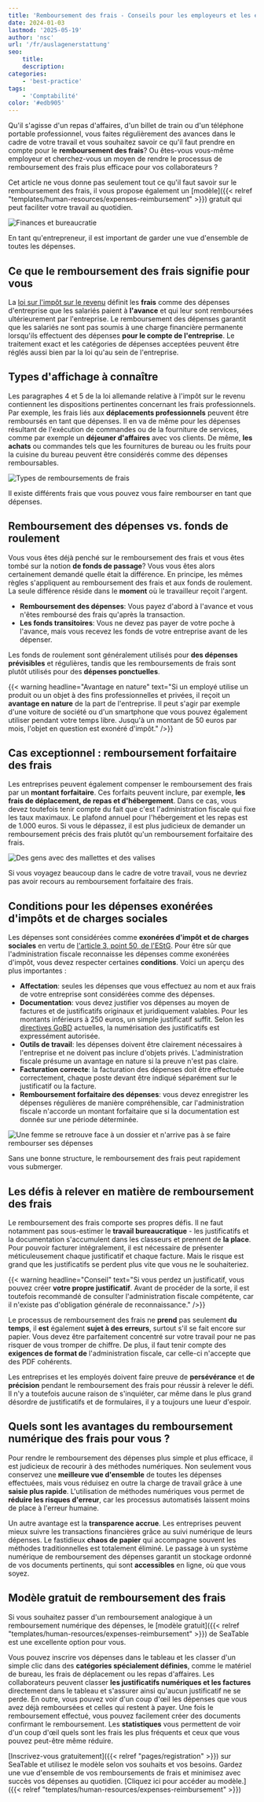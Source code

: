 ```yaml
---
title: 'Remboursement des frais - Conseils pour les employeurs et les employés'
date: 2024-01-03
lastmod: '2025-05-19'
author: 'nsc'
url: '/fr/auslagenerstattung'
seo:
    title:
    description:
categories:
    - 'best-practice'
tags:
    - 'Comptabilité'
color: '#edb905'
---
```


Qu'il s'agisse d'un repas d'affaires, d'un billet de train ou d'un téléphone portable professionnel, vous faites régulièrement des avances dans le cadre de votre travail et vous souhaitez savoir ce qu'il faut prendre en compte pour le **remboursement des frais**? Ou êtes-vous vous-même employeur et cherchez-vous un moyen de rendre le processus de remboursement des frais plus efficace pour vos collaborateurs ?

Cet article ne vous donne pas seulement tout ce qu'il faut savoir sur le remboursement des frais, il vous propose également un [modèle]({{< relref "templates/human-resources/expenses-reimbursement" >}}) gratuit qui peut faciliter votre travail au quotidien.

![Finances et bureaucratie](3d-rendering-finanzgeschaeftskonzept-fuer-steuerzahlungen-711x533.jpg)

En tant qu'entrepreneur, il est important de garder une vue d'ensemble de toutes les dépenses.

## Ce que le remboursement des frais signifie pour vous

La [loi sur l'impôt sur le revenu](https://www.gesetze-im-internet.de/estg/) définit les **frais** comme des dépenses d'entreprise que les salariés paient à **l'avance** et qui leur sont remboursées ultérieurement par l'entreprise. Le remboursement des dépenses garantit que les salariés ne sont pas soumis à une charge financière permanente lorsqu'ils effectuent des dépenses **pour le compte de l'entreprise**. Le traitement exact et les catégories de dépenses acceptées peuvent être réglés aussi bien par la loi qu'au sein de l'entreprise.

## Types d'affichage à connaître

Les paragraphes 4 et 5 de la loi allemande relative à l'impôt sur le revenu contiennent les dispositions pertinentes concernant les frais professionnels. Par exemple, les frais liés aux **déplacements professionnels** peuvent être remboursés en tant que dépenses. Il en va de même pour les dépenses résultant de l'exécution de commandes ou de la fourniture de services, comme par exemple un **déjeuner d'affaires** avec vos clients. De même, **les achats** ou commandes tels que les fournitures de bureau ou les fruits pour la cuisine du bureau peuvent être considérés comme des dépenses remboursables.

![Types de remboursements de frais](Pastel-Aesthetic-Minimalist-Lifestyle-Tips-List-Instagram-Post-2-711x711.png)

Il existe différents frais que vous pouvez vous faire rembourser en tant que dépenses.

## Remboursement des dépenses vs. fonds de roulement

Vous vous êtes déjà penché sur le remboursement des frais et vous êtes tombé sur la notion **de fonds de passage**? Vous vous êtes alors certainement demandé quelle était la différence. En principe, les mêmes règles s'appliquent au remboursement des frais et aux fonds de roulement. La seule différence réside dans le **moment** où le travailleur reçoit l'argent.

- **Remboursement des dépenses**: Vous payez d'abord à l'avance et vous n'êtes remboursé des frais qu'après la transaction.
- **Les fonds transitoires**: Vous ne devez pas payer de votre poche à l'avance, mais vous recevez les fonds de votre entreprise avant de les dépenser.

Les fonds de roulement sont généralement utilisés pour **des dépenses prévisibles** et régulières, tandis que les remboursements de frais sont plutôt utilisés pour des **dépenses ponctuelles**.

{{< warning headline="Avantage en nature" text="Si un employé utilise un produit ou un objet à des fins professionnelles et privées, il reçoit un **avantage en nature** de la part de l'entreprise. Il peut s'agir par exemple d'une voiture de société ou d'un smartphone que vous pouvez également utiliser pendant votre temps libre. Jusqu'à un montant de 50 euros par mois, l'objet en question est exonéré d'impôt." />}}

## Cas exceptionnel : remboursement forfaitaire des frais

Les entreprises peuvent également compenser le remboursement des frais par un **montant forfaitaire**. Ces forfaits peuvent inclure, par exemple, **les frais de déplacement, de repas et d'hébergement**. Dans ce cas, vous devez toutefois tenir compte du fait que c'est l'administration fiscale qui fixe les taux maximaux. Le plafond annuel pour l'hébergement et les repas est de 1.000 euros. Si vous le dépassez, il est plus judicieux de demander un remboursement précis des frais plutôt qu'un remboursement forfaitaire des frais.

![Des gens avec des mallettes et des valises](19320-711x284.jpg)

Si vous voyagez beaucoup dans le cadre de votre travail, vous ne devriez pas avoir recours au remboursement forfaitaire des frais.

## Conditions pour les dépenses exonérées d'impôts et de charges sociales

Les dépenses sont considérées comme **exonérées d'impôt et de charges sociales** en vertu de [l'article 3, point 50, de l'EStG](https://www.gesetze-im-internet.de/estg/__3.html). Pour être sûr que l'administration fiscale reconnaisse les dépenses comme exonérées d'impôt, vous devez respecter certaines **conditions**. Voici un aperçu des plus importantes :

- **Affectation**: seules les dépenses que vous effectuez au nom et aux frais de votre entreprise sont considérées comme des dépenses.
- **Documentation**: vous devez justifier vos dépenses au moyen de factures et de justificatifs originaux et juridiquement valables. Pour les montants inférieurs à 250 euros, un simple justificatif suffit. Selon les [directives GoBD](https://ao.bundesfinanzministerium.de/ao/2021/Anhaenge/BMF-Schreiben-und-gleichlautende-Laendererlasse/Anhang-64/anhang-64.html) actuelles, la numérisation des justificatifs est expressément autorisée.
- **Outils de travail**: les dépenses doivent être clairement nécessaires à l'entreprise et ne doivent pas inclure d'objets privés. L'administration fiscale présume un avantage en nature si la preuve n'est pas claire.
- **Facturation correcte**: la facturation des dépenses doit être effectuée correctement, chaque poste devant être indiqué séparément sur le justificatif ou la facture.
- **Remboursement forfaitaire des dépenses**: vous devez enregistrer les dépenses régulières de manière compréhensible, car l'administration fiscale n'accorde un montant forfaitaire que si la documentation est donnée sur une période déterminée.

![Une femme se retrouve face à un dossier et n'arrive pas à se faire rembourser ses dépenses](9276421-e1704291543704.jpg)

Sans une bonne structure, le remboursement des frais peut rapidement vous submerger.

## Les défis à relever en matière de remboursement des frais

Le remboursement des frais comporte ses propres défis. Il ne faut notamment pas sous-estimer le **travail bureaucratique** - les justificatifs et la documentation s'accumulent dans les classeurs et prennent de **la place**. Pour pouvoir facturer intégralement, il est nécessaire de présenter méticuleusement chaque justificatif et chaque facture. Mais le risque est grand que les justificatifs se perdent plus vite que vous ne le souhaiteriez.

{{< warning headline="Conseil" text="Si vous perdez un justificatif, vous pouvez créer **votre propre justificatif**. Avant de procéder de la sorte, il est toutefois recommandé de consulter l'administration fiscale compétente, car il n'existe pas d'obligation générale de reconnaissance." />}}

Le processus de remboursement des frais ne **prend** pas seulement **du temps**, il **est** également **sujet à des erreurs**, surtout s'il se fait encore sur papier. Vous devez être parfaitement concentré sur votre travail pour ne pas risquer de vous tromper de chiffre. De plus, il faut tenir compte des **exigences de format de** l'administration fiscale, car celle-ci n'accepte que des PDF cohérents.

Les entreprises et les employés doivent faire preuve de **persévérance** et **de précision** pendant le remboursement des frais pour réussir à relever le défi. Il n'y a toutefois aucune raison de s'inquiéter, car même dans le plus grand désordre de justificatifs et de formulaires, il y a toujours une lueur d'espoir.

## Quels sont les avantages du remboursement numérique des frais pour vous ?

Pour rendre le remboursement des dépenses plus simple et plus efficace, il est judicieux de recourir à des méthodes numériques. Non seulement vous conservez une **meilleure vue d'ensemble** de toutes les dépenses effectuées, mais vous réduisez en outre la charge de travail grâce à une **saisie plus rapide**. L'utilisation de méthodes numériques vous permet de **réduire les risques d'erreur**, car les processus automatisés laissent moins de place à l'erreur humaine.

Un autre avantage est la **transparence accrue**. Les entreprises peuvent mieux suivre les transactions financières grâce au suivi numérique de leurs dépenses. Le fastidieux **chaos de papier** qui accompagne souvent les méthodes traditionnelles est totalement éliminé. Le passage à un système numérique de remboursement des dépenses garantit un stockage ordonné de vos documents pertinents, qui sont **accessibles** en ligne, où que vous soyez.

## Modèle gratuit de remboursement des frais

Si vous souhaitez passer d'un remboursement analogique à un remboursement numérique des dépenses, le [modèle gratuit]({{< relref "templates/human-resources/expenses-reimbursement" >}}) de SeaTable est une excellente option pour vous.

Vous pouvez inscrire vos dépenses dans le tableau et les classer d'un simple clic dans des **catégories spécialement définies**, comme le matériel de bureau, les frais de déplacement ou les repas d'affaires. Les collaborateurs peuvent classer **les justificatifs numériques et les factures** directement dans le tableau et s'assurer ainsi qu'aucun justificatif ne se perde. En outre, vous pouvez voir d'un coup d'œil les dépenses que vous avez déjà remboursées et celles qui restent à payer. Une fois le remboursement effectué, vous pouvez facilement créer des documents confirmant le remboursement. Les **statistiques** vous permettent de voir d'un coup d'œil quels sont les frais les plus fréquents et ceux que vous pouvez peut-être même réduire.

[Inscrivez-vous gratuitement]({{< relref "pages/registration" >}}) sur SeaTable et utilisez le modèle selon vos souhaits et vos besoins. Gardez une vue d'ensemble de vos remboursements de frais et minimisez avec succès vos dépenses au quotidien. [Cliquez ici pour accéder au modèle.]({{< relref "templates/human-resources/expenses-reimbursement" >}})
